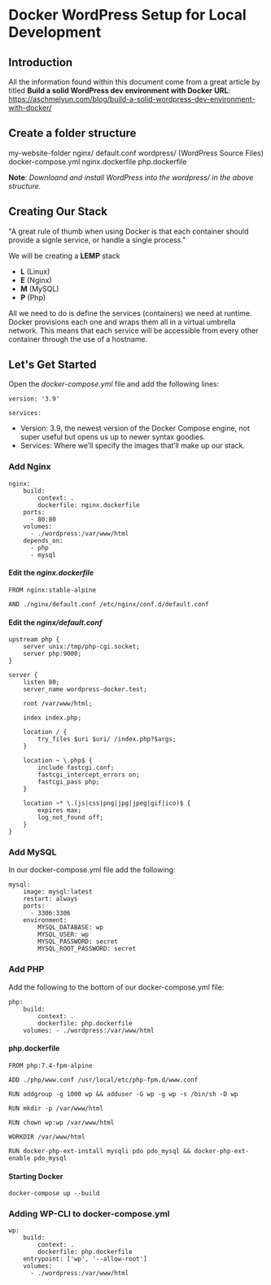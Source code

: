 # Docker WordPress Setup for Local Development

## Introduction

All the information found within this document come from a great article by titled **Build a solid WordPress dev environment with Docker**
**URL**: <https://aschmelyun.com/blog/build-a-solid-wordpress-dev-environment-with-docker/>

## Create a folder structure

my-website-folder
nginx/
default.conf
wordpress/
(WordPress Source Files)
docker-compose.yml
nginx.dockerfile
php.dockerfile

**Note**: _Downloand and install WordPress into the wordpress/ in the above structure._

## Creating Our Stack

"A great rule of thumb when using Docker is that each container should provide a signle service, or handle a single process."

We will be creating a **LEMP** stack

- **L** (Linux)
- **E** (Nginx)
- **M** (MySQL)
- **P** (Php)

All we need to do is define the services (containers) we need at runtime.  
Docker provisions each one and wraps them all in a virtual umbrella network.
This means that each service will be accessible from every other container through the use of a hostname.

## Let's Get Started

Open the _docker-compose.yml_ file and add the following lines:

    version: '3.9'

    services:


- Version: 3.9, the newest version of the Docker Compose engine, not super useful but opens us up to newer syntax goodies.
- Services: Where we’ll specify the images that’ll make up our stack.

### Add Nginx

    nginx:
        build:
            context: .
            dockerfile: nginx.dockerfile
        ports: 
          - 80:80
        volumes: 
          - ./wordpress:/var/www/html
        depends_on: 
          - php 
          - mysql


#### Edit the *nginx.dockerfile*

    FROM nginx:stable-alpine

    AND ./nginx/default.conf /etc/nginx/conf.d/default.conf


#### Edit the *nginx/default.conf*

    upstream php {
        server unix:/tmp/php-cgi.socket;
        server php:9000;
    }

    server {
        listen 80;
        server_name wordpress-docker.test;

        root /var/www/html;

        index index.php;

        location / {
            try_files $uri $uri/ /index.php?$args;
        }

        location ~ \.php$ {
            include fastcgi.conf;
            fastcgi_intercept_errors on;
            fastcgi_pass php;
        }

        location ~* \.(js|css|png|jpg|jpeg|gif|ico)$ {
            expires max;
            log_not_found off;
        }  
    }


### Add MySQL

In our docker-compose.yml file add the following:

    mysql:
        image: mysql:latest
        restart: always
        ports: 
          - 3306:3306
        environment:
            MYSQL_DATABASE: wp
            MYSQL_USER: wp
            MYSQL_PASSWORD: secret
            MYSQL_ROOT_PASSWORD: secret

### Add PHP

Add the following to the bottom of our docker-compose.yml file:

    php:
        build:
            context: .
            dockerfile: php.dockerfile
        volumes: - ./wordpress:/var/www/html

#### php.dockerfile

    FROM php:7.4-fpm-alpine

    ADD ./php/www.conf /usr/local/etc/php-fpm.d/www.conf

    RUN addgroup -g 1000 wp && adduser -G wp -g wp -s /bin/sh -D wp

    RUN mkdir -p /var/www/html

    RUN chown wp:wp /var/www/html

    WORKDIR /var/www/html

    RUN docker-php-ext-install mysqli pdo pdo_mysql && docker-php-ext-enable pdo_mysql

#### Starting Docker

    docker-compose up --build

### Adding WP-CLI to docker-compose.yml

    wp:
        build:
            context: .
            dockerfile: php.dockerfile
        entrypoint: ['wp', '--allow-root']
        volumes: 
          - ./wordpress:/var/www/html
